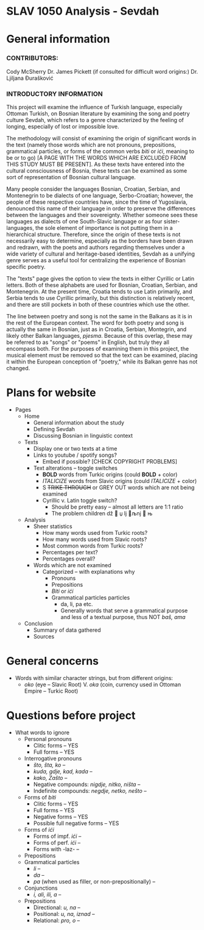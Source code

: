 # SLAV 1050 Analysis - Sevdah

# General information

### CONTRIBUTORS:

Cody McSherry
 Dr. James Pickett
 (if consulted for difficult word origins:) Dr. Ljiljana Đurašković

### INTRODUCTORY INFORMATION

This project will examine the influence of Turkish language, especially Ottoman Turkish, on Bosnian literature by examining the song and poetry culture Sevdah, which refers to a genre characterized by the feeling of longing, especially of lost or impossible love.

The methodology will consist of examining the origin of significant words in the text (namely those words which are not pronouns, prepositions, grammatical particles, or forms of the common verbs _biti_ or _ići_, meaning to be or to go) [A PAGE WITH THE WORDS WHICH ARE EXCLUDED FROM THIS STUDY MUST BE PRESENT]. As these texts have entered into the cultural consciousness of Bosnia, these texts can be examined as some sort of representation of Bosnian cultural language.

Many people consider the languages Bosnian, Croatian, Serbian, and Montenegrin to be dialects of one language, Serbo-Croatian; however, the people of these respective countries have, since the time of Yugoslavia, denounced this name of their language in order to preserve the differences between the languages and their sovereignty. Whether someone sees these languages as dialects of one South-Slavic language or as four sister-languages, the sole element of importance is not putting them in a hierarchical structure. Therefore, since the origin of these texts is not necessarily easy to determine, especially as the borders have been drawn and redrawn, with the poets and authors regarding themselves under a wide variety of cultural and heritage-based identities, Sevdah as a unifying genre serves as a useful tool for centralizing the experience of Bosnian specific poetry.

The "texts" page gives the option to view the texts in either Cyrillic or Latin letters. Both of these alphabets are used for Bosnian, Croatian, Serbian, and Montenegrin. At the present time, Croatia tends to use Latin primarily, and Serbia tends to use Cyrillic primarily, but this distinction is relatively recent, and there are still pockets in both of these countries which use the other.

The line between poetry and song is not the same in the Balkans as it is in the rest of the European context. The word for both poetry and song is actually the same in Bosnian, just as in Croatia, Serbian, Montegrin, and likely other Balkan languages, _pjesma_. Because of this overlap, these may be referred to as "songs" or "poems" in English, but truly they all encompass both. For the purposes of examining them in this project, the musical element must be removed so that the text can be examined, placing it within the European conception of "poetry," while its Balkan genre has not changed.

# Plans for website

- Pages
  - Home
    - General information about the study
    - Defining Sevdah
    - Discussing Bosnian in linguistic context
  - Texts
    - Display one or two texts at a time
    - Links to youtube / spotify songs?
      - Embed if possible? [CHECK COPYRIGHT PROBLEMS]
    - Text alterations – toggle switches
      - **BOLD** words from Turkic origins (could **BOLD** + color)
      - _ITALICIZE_ words from Slavic origins (could _ITALICIZE_ + color)
      - S ~~TRIKE THROUGH~~ or GREY OUT words which are not being examined
      - Cyrillic v. Latin toggle switch?
        - Should be pretty easy – almost all letters are 1:1 ratio
        - The problem children dž  џ lj љnj  њ
  - Analysis
    - Sheer statistics
      - How many words used from Turkic roots?
      - How many words used from Slavic roots?
      - Most common words from Turkic roots?
      - Percentages per text?
      - Percentages overall?
    - Words which are not examined
      - Categorized – with explanations why
        - Pronouns
        - Prepositions
        - _Biti_ or _ići_
        - Grammatical particles particles
          - da, li, pa etc.
          - Generally words that serve a grammatical purpose and less of a textual purpose, thus NOT _baš, ama_
  - Conclusion
    - Summary of data gathered
    - Sources

# General concerns

- Words with similar character strings, but from different origins:
  - _oko_ (eye – Slavic Root) V. _oka_ (coin, currency used in Ottoman Empire – Turkic Root)

# Questions before project

- What words to ignore
  - Personal pronouns
    - Clitic forms – YES
    - Full forms – YES
  - Interrogative pronouns
    - _što, šta, ko_ –
    - _kuda, gdje, kad, kada_ –
    - _kako, Zašto_ –
    - Negative compounds: _nigdje, nitko, ništa_ –
    - Indefinite compounds: _negdje, netko, nešto_ –
  - Forms of _biti_
    - Clitic forms – YES
    - Full forms – YES
    - Negative forms – YES
    - Possible full negative forms – YES
  - Forms of _ići_
    - Forms of impf. _ići_ –
    - Forms of perf. _ići_ –
    - Forms with -laz- –
  - Prepositions
  - Grammatical particles
    - _li_ –
    - _da_ –
    - _pa_ (when used as filler, or non-prepositionally) –
  - Conjunctions
    - _i, ali, ili, a_ –
  - Prepositions
    - Directional: _u, na_ –
    - Positional: _u, na, iznad_ –
    - Relational: _pro, o_ –